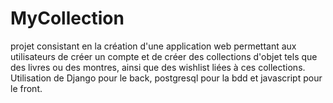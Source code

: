 # MyCollection
projet consistant en la création d'une application web permettant aux utilisateurs de créer un compte et de créer des collections d'objet tels que des livres ou des montres, ainsi que des wishlist liées à ces collections. Utilisation de Django pour le back, postgresql pour la bdd et javascript pour le front.
